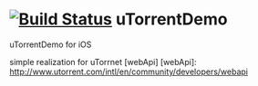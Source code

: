 [![Build Status](https://travis-ci.org/Disconnecter/uTorrentDemo.svg?branch=master)](https://travis-ci.org/Disconnecter/uTorrentDemo)
uTorrentDemo
============

uTorrentDemo for iOS

simple realization for uTorrnet [webApi]
[webApi]: http://www.utorrent.com/intl/en/community/developers/webapi
